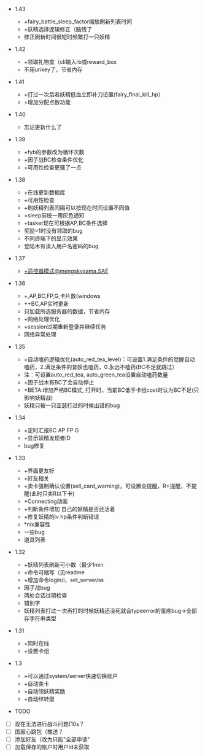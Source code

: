 ﻿- 1.43
	- +fairy_battle_sleep_factor缩放刷新列表时间
	- +妖精选择逻辑修正（脑残了
	- 修正刷新时间很短时频繁打一只妖精
	
- 1.42
	- +领取礼物盒（cli输入rb或reward_box
	- 不用urikey了，节省内存

- 1.41
	- +打过一次后若妖精低血立即补刀设置(fairy_final_kill_hp）
	- +增加分配点数功能

- 1.40
	- 忘记更新什么了

- 1.39
	- +fyb的参数改为循环次数
	- +因子战BC检查条件优化
	- +可用性检查更骚了一点

- 1.38
	- +在线更新数据库
	- +可用性检查
	- +刷妖精列表间隔可以按现在时间设置不同值
	- +sleep前统一用灰色通知
	- +tasker现在可根据AP,BC条件选择
	- 奖励>1时没有领取的bug
	- 不同终端下的显示效果
	- 登陆木有读入用户名密码的bug

- 1.37
	- +遥控器模式@mengskysama.SAE

- 1.36
	- +,AP,BC,FP,G,卡片数(windows
	- ++BC,AP实时更新
	- 只加载所选服务器的数据，节省内存
	- +网络处理优化
	- +session过期重新登录并继续任务
	- 网络异常处理

- 1.35
	- +自动嗑药逻辑优化(auto_red_tea_level)：可设置1.满足条件的觉醒自动嗑药，2.满足条件的普妖也嗑药，0.永远不嗑药(BC不足就跳过）
	- 注：可设置auto_red_tea, auto_green_tea设置自动嗑药数量
	- +因子战木有BC了会自动停止
	- +BETA:增加严格BC模式, 打开时，当前BC低于卡组cost时认为BC不足(只影响妖精战)
	- 妖精只被一只亚瑟打过的时候出错的bug

- 1.34
	- +定时汇报BC AP FP G
	- +显示妖精发现者ID
	- bug修复

- 1.33
	- +界面更友好
	- +好友相关
	- +卖卡强制确认设置(sell_card_warning)，可设置全提醒，R+提醒，不提醒(此时只卖R以下卡)
	- +Connecting动画
	- +判断条件增加 自己的妖精是否还活着
	- +修复妖精的lv hp条件判断错误
	- *nix兼容性
	- 一些bug
	- 道具列表

- 1.32
	- +妖精列表刷新可小数（最少1min
	- +命令可缩写（见readme
	- +增加命令login/l，set_server/ss
	- 因子战bug
	- 两处会话过期检查
	- 错别字
	- 妖精列表打过一次再打的时候妖精还没死就会typeerror的蛋疼bug->全部存字符串类型

- 1.31
	- +同时在线
	- +设置卡组

- 1.3
	- +可以通过system/server快速切换账户
	- +自动卖卡
	- +自动领妖精奖励
	- +自动绊转蛋

- TODO
- [ ] 现在无法进行战斗问题(10s？
- [ ] 国服心跳包（推送？
- [ ] 添加好友（改为只能"全部申请"
- [ ] 加载保存的账户时用户id未获取